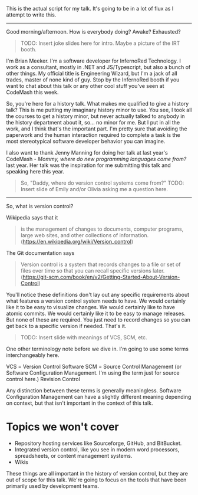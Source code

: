 This is the actual script for my talk. It's going to be in a lot of flux as I attempt to write this.

----

Good morning/afternoon. How is everybody doing? Awake? Exhausted?

> TODO: Insert joke slides here for intro. Maybe a picture of the IRT booth.

I'm Brian Meeker. I'm a software developer for InfernoRed Technology. I work as a consultant, mostly in .NET and JS/Typescript, but also a bunch of other things. My official title is Engineering Wizard, but I'm a jack of all trades, master of none kind of guy. Stop by the InfernoRed booth if you want to chat about this talk or any other cool stuff you've seen at CodeMash this week.

So, you're here for a history talk. What makes me qualified to give a history talk? This is me putting my imaginary history minor to use. You see, I took all the courses to get a history minor, but never actually talked to anybody in the history department about it, so... no minor for me. But I put in all the work, and I think that's the important part. I'm pretty sure that avoiding the paperwork and the human interaction required to complete a task is the most stereotypical software developer behavior you can imagine.

I also want to thank Jenny Manning for doing her talk at last year's CodeMash - _Mommy, where do new programming languages come from?_ last year. Her talk was the inspiration for me submitting this talk and speaking here this year.

> So, "Daddy, where do version control systems come from?"
TODO: Insert slide of Emily and/or Olivia asking me a question here.

----

So, what is version control?

Wikipedia says that it
> is the management of changes to documents, computer programs, large web sites, and other collections of information. (https://en.wikipedia.org/wiki/Version_control)

The Git documentation says
> Version control is a system that records changes to a file or set of files over time so that you can recall specific versions later. (https://git-scm.com/book/en/v2/Getting-Started-About-Version-Control)

You'll notice these definitions don't lay out any specific requirements about what features a version control system needs to have. We would certainly like it to be easy to visualize changes. We would certainly like to have atomic commits. We would certainly like it to be easy to manage releases. But none of these are required. You just need to record changes so you can get back to a specific version if needed. That's it.

> TODO: Insert slide with meanings of VCS, SCM, etc.

One other terminology note before we dive in. I'm going to use some terms interchangeably here.

VCS = Version Control Software
SCM = Source Control Management (or Software Configuration Management. I'm using the term just for source control here.)
Revision Control

Any distinction between these terms is generally meaningless. Software Configuration Management can have a slightly different meaning depending on context, but that isn't important in the context of this talk.

# Topics we won't cover

* Repository hosting services like Sourceforge, GitHub, and BitBucket.
* Integrated version control, like you see in modern word processors, spreadsheets, or content management systems.
* Wikis

These things are all important in the history of version control, but they are out of scope for this talk. We're going to focus on the tools that have been primarily used by development teams.